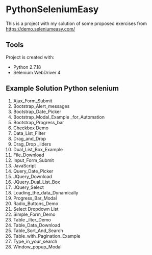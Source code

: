 # PythonSeleniumEasy
This is a project with my solution of some proposed exercises from https://demo.seleniumeasy.com/ 

## **Tools**
Project is created with:
* Python 2.7.18
* Selenium WebDriver 4

## **Example Solution Python selenium** 
1) Ajax_Form_Submit
2) Bootstrap_Alert_messages
3) Bootstrap_Date_Picker
4) Bootstrap_Modal_Example _for_Automation
5) Bootstrap_Progress_bar
6) Checkbox Demo
7) Data_List_Filter
8) Drag_and_Drop
9) Drag_Drop _liders
10) Dual_List_Box_Example
11) File_Download
12) Input_Form_Submit
13) JavaScript
14) Query_Date_Picker
15) JQuery_Download
16) JQuery_Dual_List_Box
17) JQuery_Select
18) Loading_the_data_Dynamically
19) Progress_Bar_Modal
20) Radio_Buttons_Demo
21) Select Dropdown List
22) Simple_Form_Demo
23) Table _ilter_Demo
24) Table_Data_Download
25) Table_Sort_And_Search
26) Table_with_Pagination_Example
27) Type_in_your_search
28) Window_popup_Modal
